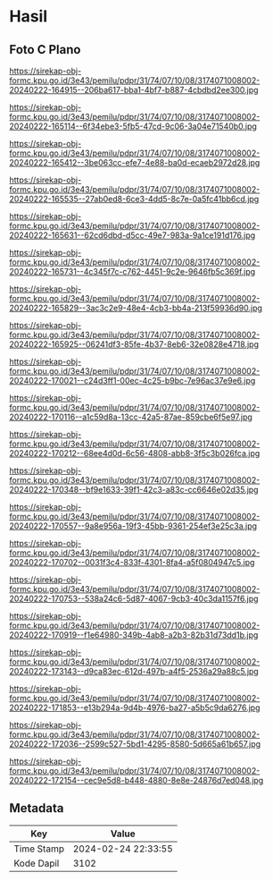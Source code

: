 # Hasil

## Foto C Plano

https://sirekap-obj-formc.kpu.go.id/3e43/pemilu/pdpr/31/74/07/10/08/3174071008002-20240222-164915--206ba617-bba1-4bf7-b887-4cbdbd2ee300.jpg

https://sirekap-obj-formc.kpu.go.id/3e43/pemilu/pdpr/31/74/07/10/08/3174071008002-20240222-165114--6f34ebe3-5fb5-47cd-9c06-3a04e71540b0.jpg

https://sirekap-obj-formc.kpu.go.id/3e43/pemilu/pdpr/31/74/07/10/08/3174071008002-20240222-165412--3be063cc-efe7-4e88-ba0d-ecaeb2972d28.jpg

https://sirekap-obj-formc.kpu.go.id/3e43/pemilu/pdpr/31/74/07/10/08/3174071008002-20240222-165535--27ab0ed8-6ce3-4dd5-8c7e-0a5fc41bb6cd.jpg

https://sirekap-obj-formc.kpu.go.id/3e43/pemilu/pdpr/31/74/07/10/08/3174071008002-20240222-165631--62cd6dbd-d5cc-49e7-983a-9a1ce191d176.jpg

https://sirekap-obj-formc.kpu.go.id/3e43/pemilu/pdpr/31/74/07/10/08/3174071008002-20240222-165731--4c345f7c-c762-4451-9c2e-9646fb5c369f.jpg

https://sirekap-obj-formc.kpu.go.id/3e43/pemilu/pdpr/31/74/07/10/08/3174071008002-20240222-165829--3ac3c2e9-48e4-4cb3-bb4a-213f59936d90.jpg

https://sirekap-obj-formc.kpu.go.id/3e43/pemilu/pdpr/31/74/07/10/08/3174071008002-20240222-165925--06241df3-85fe-4b37-8eb6-32e0828e4718.jpg

https://sirekap-obj-formc.kpu.go.id/3e43/pemilu/pdpr/31/74/07/10/08/3174071008002-20240222-170021--c24d3ff1-00ec-4c25-b9bc-7e96ac37e9e6.jpg

https://sirekap-obj-formc.kpu.go.id/3e43/pemilu/pdpr/31/74/07/10/08/3174071008002-20240222-170116--a1c59d8a-13cc-42a5-87ae-859cbe6f5e97.jpg

https://sirekap-obj-formc.kpu.go.id/3e43/pemilu/pdpr/31/74/07/10/08/3174071008002-20240222-170212--68ee4d0d-6c56-4808-abb8-3f5c3b026fca.jpg

https://sirekap-obj-formc.kpu.go.id/3e43/pemilu/pdpr/31/74/07/10/08/3174071008002-20240222-170348--bf9e1633-39f1-42c3-a83c-cc6646e02d35.jpg

https://sirekap-obj-formc.kpu.go.id/3e43/pemilu/pdpr/31/74/07/10/08/3174071008002-20240222-170557--9a8e956a-19f3-45bb-9361-254ef3e25c3a.jpg

https://sirekap-obj-formc.kpu.go.id/3e43/pemilu/pdpr/31/74/07/10/08/3174071008002-20240222-170702--0031f3c4-833f-4301-8fa4-a5f0804947c5.jpg

https://sirekap-obj-formc.kpu.go.id/3e43/pemilu/pdpr/31/74/07/10/08/3174071008002-20240222-170753--538a24c6-5d87-4067-9cb3-40c3da1157f6.jpg

https://sirekap-obj-formc.kpu.go.id/3e43/pemilu/pdpr/31/74/07/10/08/3174071008002-20240222-170919--f1e64980-349b-4ab8-a2b3-82b31d73dd1b.jpg

https://sirekap-obj-formc.kpu.go.id/3e43/pemilu/pdpr/31/74/07/10/08/3174071008002-20240222-173143--d9ca83ec-612d-497b-a4f5-2536a29a88c5.jpg

https://sirekap-obj-formc.kpu.go.id/3e43/pemilu/pdpr/31/74/07/10/08/3174071008002-20240222-171853--e13b294a-9d4b-4976-ba27-a5b5c9da6276.jpg

https://sirekap-obj-formc.kpu.go.id/3e43/pemilu/pdpr/31/74/07/10/08/3174071008002-20240222-172036--2599c527-5bd1-4295-8580-5d665a61b657.jpg

https://sirekap-obj-formc.kpu.go.id/3e43/pemilu/pdpr/31/74/07/10/08/3174071008002-20240222-172154--cec9e5d8-b448-4880-8e8e-24876d7ed048.jpg


## Metadata

| Key        | Value               |
| ---------- | ------------------- |
| Time Stamp | 2024-02-24 22:33:55 |
| Kode Dapil | 3102                |



